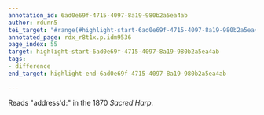 ```yaml
---
annotation_id: 6ad0e69f-4715-4097-8a19-980b2a5ea4ab
author: rdunn5
tei_target: "#range(#highlight-start-6ad0e69f-4715-4097-8a19-980b2a5ea4ab, #highlight-end-6ad0e69f-4715-4097-8a19-980b2a5ea4ab)"
annotated_page: rdx_r8t1x.p.idm9536
page_index: 55
target: highlight-start-6ad0e69f-4715-4097-8a19-980b2a5ea4ab
tags:
- difference
end_target: highlight-end-6ad0e69f-4715-4097-8a19-980b2a5ea4ab

---
```

Reads "address'd:" in the 1870 *Sacred Harp*.